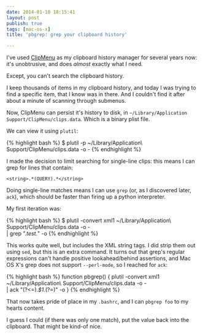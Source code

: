 ```yaml
---
date: 2014-01-10 18:15:41
layout: post
publish: true
tags: [mac-os-x]
title: 'pbgrep: grep your clipboard history'

---
```


  
I've used [ClipMenu](http://www.clipmenu.com) as my clipboard history manager for several years now: it's unobtrusive, and does _almost_ exactly what I need.

Except, you can't search the clipboard history.

I keep thousands of items in my clipboard history, and today I was trying to find a specific item, that I know was in there. And I couldn't find it after about a minute of scanning through submenus.

Now, ClipMenu can persist it's history to disk, in `~/Library/Application Support/ClipMenu/clips.data`. Which is a binary plist file.

We can view it using ``plutil``:

{% highlight bash %}
$ plutil -p ~/Library/Application\ Support/ClipMenu/clips.data -o -
{% endhighlight %}

I made the decision to limit searching for single-line clips: this means I can grep for lines that contain:

    <string>.*(QUERY).*</string>

Doing single-line matches means I can use ``grep`` (or, as I discovered later, ``ack``), which should be faster than firing up a python interpreter.

My first iteration was:

{% highlight bash %}
$ plutil -convert xml1 ~/Library/Application\ Support/ClipMenu/clips.data -o - \
  | grep "<string>.*test.*</string>" -o
{% endhighlight %}

This works quite well, but includes the XML string tags. I did strip them out using ``sed``, but this is an extra command. It turns out that grep's regular expressions can't handle positive lookahead/behind assertions, and Mac OS X's grep does not support ``--perl-mode``, so I reached for ``ack``:

{% highlight bash %}
function pbgrep() {
  plutil -convert xml1 ~/Library/Application\ Support/ClipMenu/clips.data -o - \
    | ack "(?<=<string>).*$1.*(?=</string>)" -o
}
{% endhighlight %}

That now takes pride of place in my ``.bashrc``, and I can ``pbgrep foo`` to my hearts content.

I guess I could (if there was only one match), put the value back into the clipboard. That might be kind-of nice.